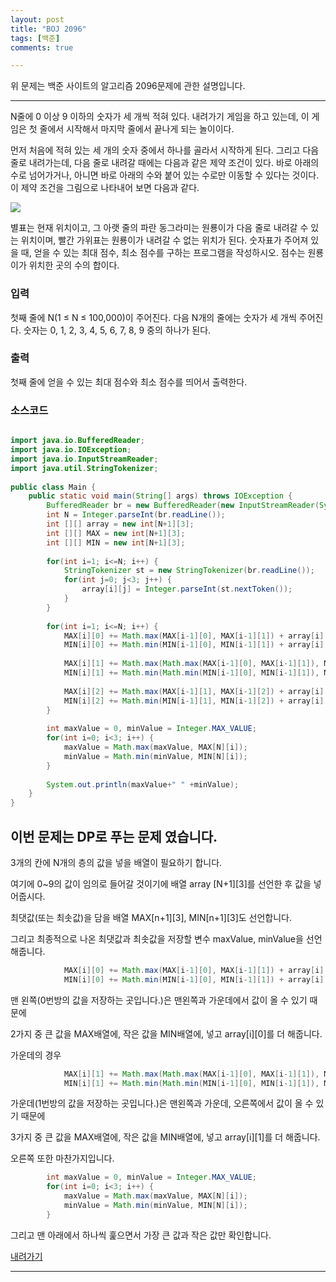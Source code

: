 ```yaml
---
layout: post
title: "BOJ 2096"
tags: [백준]
comments: true

---
```


위 문제는 백준 사이트의 알고리즘 2096문제에 관한 설명입니다.<br>

---

N줄에 0 이상 9 이하의 숫자가 세 개씩 적혀 있다. 내려가기 게임을 하고 있는데, 이 게임은 첫 줄에서 시작해서 마지막 줄에서 끝나게 되는 놀이이다.

먼저 처음에 적혀 있는 세 개의 숫자 중에서 하나를 골라서 시작하게 된다. 그리고 다음 줄로 내려가는데, 다음 줄로 내려갈 때에는 다음과 같은 제약 조건이 있다. 바로 아래의 수로 넘어가거나, 아니면 바로 아래의 수와 붙어 있는 수로만 이동할 수 있다는 것이다. 이 제약 조건을 그림으로 나타내어 보면 다음과 같다.

<img src="https://onlinejudgeimages.s3-ap-northeast-1.amazonaws.com/upload/201007/down.png">

별표는 현재 위치이고, 그 아랫 줄의 파란 동그라미는 원룡이가 다음 줄로 내려갈 수 있는 위치이며, 빨간 가위표는 원룡이가 내려갈 수 없는 위치가 된다. 숫자표가 주어져 있을 때, 얻을 수 있는 최대 점수, 최소 점수를 구하는 프로그램을 작성하시오. 점수는 원룡이가 위치한 곳의 수의 합이다.

### 입력

첫째 줄에 N(1 ≤ N ≤ 100,000)이 주어진다. 다음 N개의 줄에는 숫자가 세 개씩 주어진다. 숫자는 0, 1, 2, 3, 4, 5, 6, 7, 8, 9 중의 하나가 된다.

### 출력 

첫째 줄에 얻을 수 있는 최대 점수와 최소 점수를 띄어서 출력한다.

### 소스코드

```java

import java.io.BufferedReader;
import java.io.IOException;
import java.io.InputStreamReader;
import java.util.StringTokenizer;
 
public class Main {
    public static void main(String[] args) throws IOException {
        BufferedReader br = new BufferedReader(new InputStreamReader(System.in));
        int N = Integer.parseInt(br.readLine());
        int [][] array = new int[N+1][3];
        int [][] MAX = new int[N+1][3];
        int [][] MIN = new int[N+1][3];
        
        for(int i=1; i<=N; i++) {
            StringTokenizer st = new StringTokenizer(br.readLine());
            for(int j=0; j<3; j++) {
                array[i][j] = Integer.parseInt(st.nextToken());
            }
        }
        
        for(int i=1; i<=N; i++) {
            MAX[i][0] += Math.max(MAX[i-1][0], MAX[i-1][1]) + array[i][0];
            MIN[i][0] += Math.min(MIN[i-1][0], MIN[i-1][1]) + array[i][0];
            
            MAX[i][1] += Math.max(Math.max(MAX[i-1][0], MAX[i-1][1]), MAX[i-1][2]) + array[i][1];
            MIN[i][1] += Math.min(Math.min(MIN[i-1][0], MIN[i-1][1]), MIN[i-1][2]) + array[i][1];
            
            MAX[i][2] += Math.max(MAX[i-1][1], MAX[i-1][2]) + array[i][2];
            MIN[i][2] += Math.min(MIN[i-1][1], MIN[i-1][2]) + array[i][2];            
        }
        
        int maxValue = 0, minValue = Integer.MAX_VALUE;
        for(int i=0; i<3; i++) {
            maxValue = Math.max(maxValue, MAX[N][i]);
            minValue = Math.min(minValue, MIN[N][i]);
        }
        
        System.out.println(maxValue+" " +minValue);
    }
}


```

## 이번 문제는 DP로 푸는 문제 였습니다.

3개의 칸에 N개의 층의 값을 넣을 배열이 필요하기 합니다.

여기에 0~9의 값이 임의로 들어갈 것이기에 배열 array [N+1][3]를 선언한 후 값을 넣어줍시다.

최댓값(또는 최솟값)을 담을 배열 MAX[n+1][3], MIN[n+1][3]도 선언합니다.

그리고 최종적으로 나온 최댓값과 최솟값을 저장할 변수 maxValue, minValue을 선언해줍니다.

```java
            MAX[i][0] += Math.max(MAX[i-1][0], MAX[i-1][1]) + array[i][0];
            MIN[i][0] += Math.min(MIN[i-1][0], MIN[i-1][1]) + array[i][0];
```
 
맨 왼쪽(0번방의 값을 저장하는 곳입니다.)은 맨왼쪽과 가운데에서 값이 올 수 있기 때문에

2가지 중 큰 값을 MAX배열에, 작은 값을 MIN배열에, 넣고 array[i][0]를 더 해줍니다.

가운데의 경우

```java
            MAX[i][1] += Math.max(Math.max(MAX[i-1][0], MAX[i-1][1]), MAX[i-1][2]) + array[i][1];
            MIN[i][1] += Math.min(Math.min(MIN[i-1][0], MIN[i-1][1]), MIN[i-1][2]) + array[i][1];
```

가운데(1번방의 값을 저장하는 곳입니다.)은 맨왼쪽과 가운데, 오른쪽에서 값이 올 수 있기 때문에

3가지 중 큰 값을 MAX배열에, 작은 값을 MIN배열에, 넣고 array[i][1]를 더 해줍니다.

오른쪽 또한 마찬가지입니다.

```java
        int maxValue = 0, minValue = Integer.MAX_VALUE;
        for(int i=0; i<3; i++) {
            maxValue = Math.max(maxValue, MAX[N][i]);
            minValue = Math.min(minValue, MIN[N][i]);
        }
```

그리고 맨 아래에서 하나씩 훑으면서 가장 큰 값과 작은 값만 확인합니다.

<a href= "https://www.acmicpc.net/problem/2096">내려가기</a>

---
